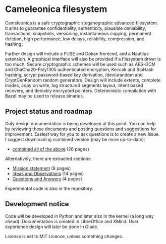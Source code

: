   Cameleonica filesystem
==========================

Cameleonica is a safe cryptographic steganographic advanced filesystem. It aims to guarantee confidentiality, authenticity, plausible deniability, transactions, snapshots, versioning, instantaneous copying, permanent deletion, high performance, low delays, reliability, compression, and hashing.

Further design will include a FUSE and Dokan frontend, and a Nautilus extension. A graphical interface will also be provided if a filesystem driver is too much. Secure cryptographic schemes will be used such as AES-GCM and ChaCha20-Poly1305 authenticated encryption, Keccak and SipHash hashing, scrypt password-based key derivation, /dev/urandom and CryptGenRandom random generators. Design will include extents, complete inodes, copy on write, log structured segments layout, intent based recovery, and deniably encrypted pointers. Deterministic compilation with Bazel may be used to release binaries. 

  Project status and roadmap
------------------------------

Only design documentation is being developed at this point. You can help by reviewing these documents and posting questions and suggestions for improvement. Easiest way for you to ask questions is to create a new Issue. I suggest downloading combined version (may be more up-to-date):

- [combined all of the above](documentation/combined.pdf) (26 pages)

Alternatively, there are extracted sections:

- [Mission statement](documentation/extracted-mission.pdf) (8 pages)
- [Ideas and Observations](documentation/extracted-ideas.pdf) (14 pages)
- [Questions and Answers](documentation/extracted-responses.pdf) (4 pages)

Experimental code is also in the repository.

  Development notice
----------------------

Code will be developed in Python and later also in the kernel (a long way ahead). Documentation is created in LibreOffice and XMind. User experience design will later be done in Glade.

License is set to MIT Licence, unless something changes.

